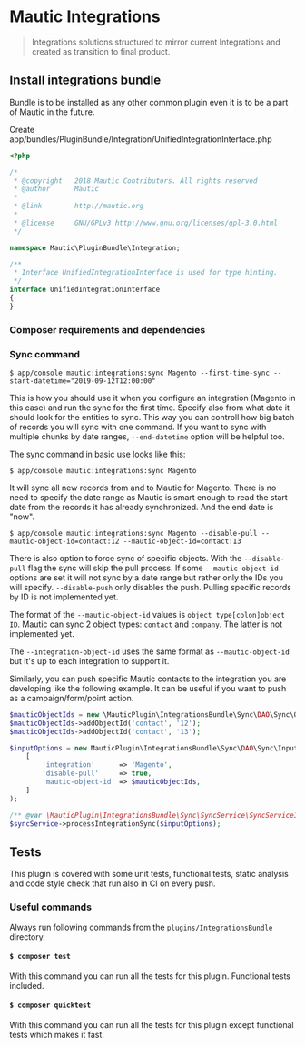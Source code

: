 # Mautic Integrations

> Integrations solutions structured to mirror current Integrations and created as transition to final product.

## Install integrations bundle

Bundle is to be installed as any other common plugin even it is to be a part of Mautic in the future.

Create app/bundles/PluginBundle/Integration/UnifiedIntegrationInterface.php

```php
<?php

/*
 * @copyright   2018 Mautic Contributors. All rights reserved
 * @author      Mautic
 *
 * @link        http://mautic.org
 *
 * @license     GNU/GPLv3 http://www.gnu.org/licenses/gpl-3.0.html
 */

namespace Mautic\PluginBundle\Integration;

/**
 * Interface UnifiedIntegrationInterface is used for type hinting.
 */
interface UnifiedIntegrationInterface
{
}
```

### Composer requirements and dependencies

### Sync command

`$ app/console mautic:integrations:sync Magento --first-time-sync --start-datetime="2019-09-12T12:00:00"`

This is how you should use it when you configure an integration (Magento in this case) and run the sync for the first time. Specify also from what date it should look for the entities to sync. This way you can controll how big batch of records you will sync with one command. If you want to sync with multiple chunks by date ranges, `--end-datetime` option will be helpful too.

The sync command in basic use looks like this:

`$ app/console mautic:integrations:sync Magento`

It will sync all new records from and to Mautic for Magento. There is no need to specify the date range as Mautic is smart enough to read the start date from the records it has already synchronized. And the end date is "now".

`$ app/console mautic:integrations:sync Magento --disable-pull --mautic-object-id=contact:12 --mautic-object-id=contact:13`

There is also option to force sync of specific objects. With the `--disable-pull` flag the sync will skip the pull process. If some `--mautic-object-id` options are set it will not sync by a date range but rather only the IDs you will specify. `--disable-push` only disables the push. Pulling specific records by ID is not implemented yet.

The format of the `--mautic-object-id` values is `object type[colon]object ID`. Mautic can sync 2 object types: `contact` and `company`. The latter is not implemented yet.

The `--integration-object-id` uses the same format as `--mautic-object-id` but it's up to each integration to support it.

Similarly, you can push specific Mautic contacts to the integration you are developing like the following example. It can be useful if you want to push as a campaign/form/point action.

```php
$mauticObjectIds = new \MauticPlugin\IntegrationsBundle\Sync\DAO\Sync\ObjectIdsDAO();
$mauticObjectIds->addObjectId('contact', '12');
$mauticObjectIds->addObjectId('contact', '13');

$inputOptions = new MauticPlugin\IntegrationsBundle\Sync\DAO\Sync\InputOptionsDAO(
    [
        'integration'      => 'Magento',
        'disable-pull'     => true,
        'mautic-object-id' => $mauticObjectIds,
    ]
);

/** @var \MauticPlugin\IntegrationsBundle\Sync\SyncService\SyncServiceInterface $syncService **/
$syncService->processIntegrationSync($inputOptions);
```

## Tests

This plugin is covered with some unit tests, functional tests, static analysis and code style check that run also in CI on every push.

### Useful commands

Always run following commands from the `plugins/IntegrationsBundle` directory.

#### `$ composer test`

With this command you can run all the tests for this plugin. Functional tests included.

#### `$ composer quicktest`

With this command you can run all the tests for this plugin except functional tests which makes it fast.